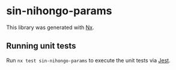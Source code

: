 # sin-nihongo-params

This library was generated with [Nx](https://nx.dev).

## Running unit tests

Run `nx test sin-nihongo-params` to execute the unit tests via [Jest](https://jestjs.io).

